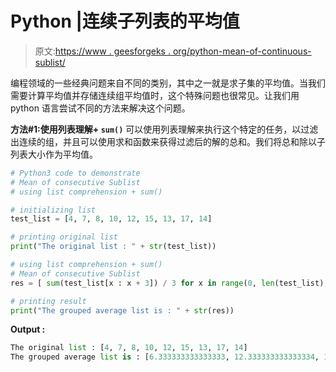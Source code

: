 # Python |连续子列表的平均值

> 原文:[https://www . geesforgeks . org/python-mean-of-continuous-sublist/](https://www.geeksforgeeks.org/python-mean-of-consecutive-sublist/)

编程领域的一些经典问题来自不同的类别，其中之一就是求子集的平均值。当我们需要计算平均值并存储连续组平均值时，这个特殊问题也很常见。让我们用 python 语言尝试不同的方法来解决这个问题。

**方法#1:使用列表理解+ `sum()`**
可以使用列表理解来执行这个特定的任务，以过滤出连续的组，并且可以使用求和函数来获得过滤后的解的总和。我们将总和除以子列表大小作为平均值。

```py
# Python3 code to demonstrate
# Mean of consecutive Sublist
# using list comprehension + sum()

# initializing list
test_list = [4, 7, 8, 10, 12, 15, 13, 17, 14]

# printing original list 
print("The original list : " + str(test_list))

# using list comprehension + sum()
# Mean of consecutive Sublist
res = [ sum(test_list[x : x + 3]) / 3 for x in range(0, len(test_list), 3)]

# printing result
print("The grouped average list is : " + str(res))
```

**Output :**

```py
The original list : [4, 7, 8, 10, 12, 15, 13, 17, 14]
The grouped average list is : [6.333333333333333, 12.333333333333334, 14.666666666666666]

```